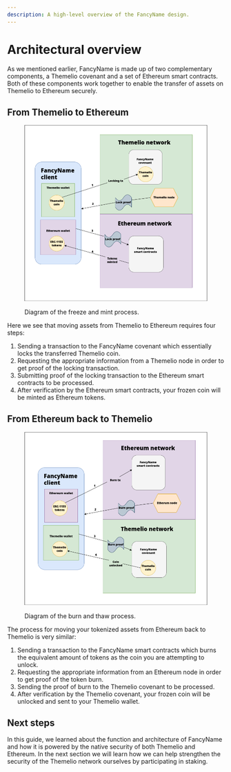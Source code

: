 ```yaml
---
description: A high-level overview of the FancyName design.
---
```


# Architectural overview

As we mentioned earlier, FancyName is made up of two complementary components, a Themelio covenant and a set of Ethereum smart contracts. Both of these components work together to enable the transfer of assets on Themelio to Ethereum securely.

## From Themelio to Ethereum

<figure><img src="../.gitbook/assets/bridge_lock.png" alt=""><figcaption><p>Diagram of the freeze and mint process.</p></figcaption></figure>

Here we see that moving assets from Themelio to Ethereum requires four steps:

1. Sending a transaction to the FancyName covenant which essentially locks the transferred Themelio coin.
2. Requesting the appropriate information from a Themelio node in order to get proof of the locking transaction.
3. Submitting proof of the locking transaction to the Ethereum smart contracts to be processed.
4. After verification by the Ethereum smart contracts, your frozen coin will be minted as Ethereum tokens.

## From Ethereum back to Themelio

<figure><img src="../.gitbook/assets/bridge_unlock.png" alt=""><figcaption><p>Diagram of the burn and thaw process.</p></figcaption></figure>

The process for moving your tokenized assets from Ethereum back to Themelio is very similar:

1. Sending a transaction to the FancyName smart contracts which burns the equivalent amount of tokens as the coin you are attempting to unlock.
2. Requesting the appropriate information from an Ethereum node in order to get proof of the token burn.
3. Sending the proof of burn to the Themelio covenant to be processed.
4. After verification by the Themelio covenant, your frozen coin will be unlocked and sent to your Themelio wallet.

## Next steps

In this guide, we learned about the function and architecture of FancyName and how it is powered by the native security of both Themelio and Ethereum. In the next section we will learn how we can help strengthen the security of the Themelio network ourselves by participating in staking.
